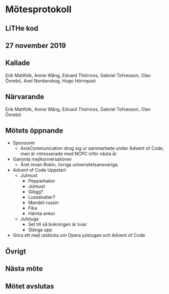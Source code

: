 # Mötesprotokoll

## LiTHe kod

## 27 november 2019

## Kallade
Erik Mattfolk, Annie Wång, Edvard Thörnros, Gabriel Tofvesson, Olav Övrebö, Axel Nordanskog, Hugo Hörnquist

## Närvarande
Erik Mattfolk, Annie Wång, Edvard Thörnros, Gabriel Tofvesson, Olav Övrebö

## Mötets öppnande

- Sponsorer
    - AxisCommunication drog sig ur sammarbete under Advent of Code, men är intresserade med NCPC inför nästa år
- Gammla mejlkonversationer
    - Året innan Robin, övriga universitetsansvariga.
- Advent of Code Uppstart
    - Julmust
        - Pepparkakor
        - Julmust
        - Glögg?
        - Lussekatter?
        - Mandel-russin
        - Fika
        - Hämta ankor
    - Julstuga
        - Set till så bokningen är kvar
        - Slänga upp
- Göra ett mejl utskicka om Opera julstugan och Advent of Code

## Övrigt

## Nästa möte

## Mötet avslutas


